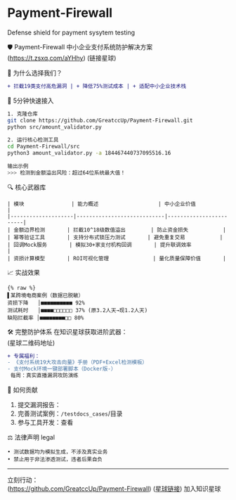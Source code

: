 # Payment-Firewall
Defense shield for payment sysytem testing

 
 🛡️ Payment-Firewall 
中小企业支付系统防护解决方案  
(https://t.zsxq.com/aYHhy)
(链接星球)

📌 为什么选择我们？
```diff 
+ 拦截19类支付高危漏洞 | + 降低75%测试成本 | + 适配中小企业技术栈 
```
 
🚀 5分钟快速接入 
```bash 
1. 克隆仓库 
git clone https://github.com/GreatccUp/Payment-Firewall.git 
python src/amount_validator.py
 
2. 运行核心检测工具 
cd Payment-Firewall/src 
python3 amount_validator.py -a 184467440737095516.16 
 
输出示例 
>>> 检测到金额溢出风险：超过64位系统最大值！
```
 
🔍 核心武器库 
```feature-grid 
| 模块               | 能力概述                   | 中小企业价值           |
|--------------------|----------------------------|------------------------|
| 金额边界检测       | 拦截10^18级数值溢出        | 防止资金损失           |
| 幂等验证工具       | 支持分布式锁压力测试       | 避免重复交易           |
| 回调Mock服务       | 模拟30+家支付机构回调       | 提升联调效率           |
| 资损计算模型       | ROI可视化管理              | 量化质量保障价值       |
```
 
📈 实战效果 
```chart 
{% raw %}
▌某跨境电商案例（数据已脱敏）  
资损下降   │■■■■■■■■■■ 92%  
测试耗时   │■■■■□□□□□□ 37% (原3.2人天→现1.2人天)  
缺陷拦截率 │■■■■■■■■□□ 80%  
```
 
🛠️ 完整防护体系 
在知识星球获取进阶武器：  
(星球二维码地址)
 
```diff 
+ 专属福利：
- 《支付系统19大攻击向量》手册（PDF+Excel检测模板）
- 支付Mock环境一键部署脚本（Docker版-）
 每周：真实直播漏洞攻防演练 
```
 
🧩 如何贡献 
1. 提交漏洞报告：
2. 完善测试案例：`/testdocs_cases`/目录 
3. 参与工具开发：查看
 
⚖️ 法律声明 
legal 
```• 本工具采用MIT开源协议  
• 测试数据均为模拟生成，不涉及真实业务  
• 禁止用于非法渗透测试，违者后果自负  
```
 
---
 
立刻行动：  
(https://github.com/GreatccUp/Payment-Firewall)
([星球链接](https://t.zsxq.com/aYHhy))
加入知识星球


 
